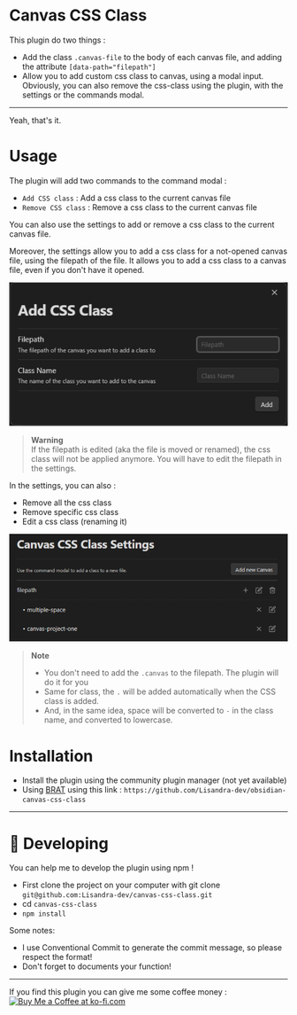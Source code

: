# Canvas CSS Class

This plugin do two things : 
- Add the class `.canvas-file` to the body of each canvas file, and adding the attribute `[data-path="filepath"]` 
- Allow you to add custom css class to canvas, using a modal input. Obviously, you can also remove the css-class using the plugin, with the settings or the commands modal. 


---
Yeah, that's it.


# Usage

The plugin will add two commands to the command modal :
- `Add CSS class` : Add a css class to the current canvas file
- `Remove CSS class` : Remove a css class to the current canvas file

You can also use the settings to add or remove a css class to the current canvas file.

Moreover, the settings allow you to add a css class for a not-opened canvas file, using the filepath of the file. It allows you to add a css class to a canvas file, even if you don't have it opened.

![](docs/add_css_class_settings.png)


> **Warning**   
> If the filepath is edited (aka the file is moved or renamed), the css class will not be applied anymore. You will have to edit the filepath in the settings.

In the settings, you can also : 
- Remove all the css class 
- Remove specific css class
- Edit a css class (renaming it)

![](docs/canvas-settings.png)


> **Note**  
> - You don't need to add the `.canvas` to the filepath. The plugin will do it for you
> - Same for class, the `.` will be added automatically when the CSS class is added.
> - And, in the same idea, space will be converted to `-` in the class name, and converted to lowercase.

# Installation

- Install the plugin using the community plugin manager (not yet available)
- Using [BRAT](https://github.com/TfTHacker/obsidian42-brat) using this link : `https://github.com/Lisandra-dev/obsidian-canvas-css-class`

---
# :robot: Developing

You can help me to develop the plugin using npm !

- First clone the project on your computer with git clone `git@github.com:Lisandra-dev/canvas-css-class.git`
- cd `canvas-css-class`
- `npm install`


Some notes:

- I use Conventional Commit to generate the commit message, so please respect the format!
- Don't forget to documents your function!

---

If you find this plugin you can give me some coffee money : <br/>
<a href='https://ko-fi.com/X8X54ZYAV' target='_blank'><img height='36' style='border:0px;height:36px;' src='https://cdn.ko-fi.com/cdn/kofi1.png?v=3' border='0' alt='Buy Me a Coffee at ko-fi.com' /></a>
